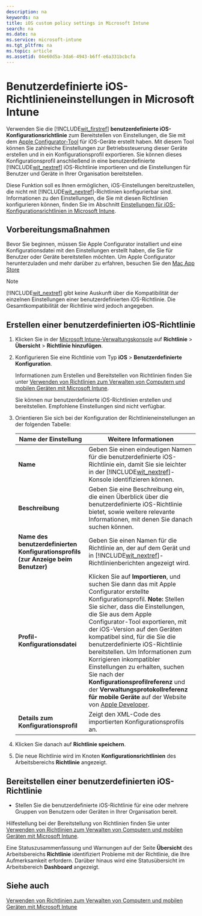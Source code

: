 ```yaml
---
description: na
keywords: na
title: iOS custom policy settings in Microsoft Intune
search: na
ms.date: na
ms.service: microsoft-intune
ms.tgt_pltfrm: na
ms.topic: article
ms.assetid: 04e60d5a-3da6-4943-b6ff-e6a331bcbcfa
---
```

# Benutzerdefinierte iOS-Richtlinieneinstellungen in Microsoft Intune
Verwenden Sie die [!INCLUDE[wit_firstref](../Token/wit_firstref_md.md)] **benutzerdefinierte iOS-Konfigurationsrichtlinie** zum Bereitstellen von Einstellungen, die Sie mit dem [Apple Configurator-Tool](https://itunes.apple.com/us/app/apple-configurator/id434433123?mt=12) für iOS-Geräte erstellt haben. Mit diesem Tool können Sie zahlreiche Einstellungen zur Betriebssteuerung dieser Geräte erstellen und in ein Konfigurationsprofil exportieren. Sie können dieses Konfigurationsprofil anschließend in eine benutzerdefinierte [!INCLUDE[wit_nextref](../Token/wit_nextref_md.md)] iOS-Richtlinie importieren und die Einstellungen für Benutzer und Geräte in Ihrer Organisation bereitstellen.

Diese Funktion soll es Ihnen ermöglichen, iOS-Einstellungen bereitzustellen, die nicht mit [!INCLUDE[wit_nextref](../Token/wit_nextref_md.md)]-Richtlinien konfigurierbar sind. Informationen zu den Einstellungen, die Sie mit diesen Richtlinien konfigurieren können, finden Sie im Abschnitt [Einstellungen für iOS-Konfigurationsrichtlinien in Microsoft Intune](../Topic/iOS_configuration_policy_settings_in_Microsoft_Intune.md).

## Vorbereitungsmaßnahmen
Bevor Sie beginnen, müssen Sie Apple Configurator installiert und eine Konfigurationsdatei mit den Einstellungen erstellt haben, die Sie für Benutzer oder Geräte bereitstellen möchten. Um Apple Configurator herunterzuladen und mehr darüber zu erfahren, besuchen Sie den [Mac App Store](https://itunes.apple.com/us/app/apple-configurator/id434433123?mt=12)

> [!NOTE]
> [!INCLUDE[wit_nextref](../Token/wit_nextref_md.md)] gibt keine Auskunft über die Kompatibilität der einzelnen Einstellungen einer benutzerdefinierten iOS-Richtlinie. Die Gesamtkompatibilität der Richtlinie wird jedoch angegeben.

## Erstellen einer benutzerdefinierten iOS-Richtlinie

1.  Klicken Sie in der [Microsoft Intune-Verwaltungskonsole](https://manage.microsoft.com) auf **Richtlinie** &gt; **Übersicht** &gt; **Richtlinie hinzufügen**.

2.  Konfigurieren Sie eine Richtlinie vom Typ **iOS** &gt; **Benutzerdefinierte Konfiguration**.

    Informationen zum Erstellen und Bereitstellen von Richtlinien finden Sie unter [Verwenden von Richtlinien zum Verwalten von Computern und mobilen Geräten mit Microsoft Intune](../Topic/Use_policies_to_manage_computers_and_mobile_devices_with_Microsoft_Intune.md).

    Sie können nur benutzerdefinierte iOS-Richtlinien erstellen und bereitstellen. Empfohlene Einstellungen sind nicht verfügbar.

3.  Orientieren Sie sich bei der Konfiguration der Richtlinieneinstellungen an der folgenden Tabelle:

    |Name der Einstellung|Weitere Informationen|
    |------------------------|-------------------------|
    |**Name**|Geben Sie einen eindeutigen Namen für die benutzerdefinierte iOS-Richtlinie ein, damit Sie sie leichter in der [!INCLUDE[wit_nextref](../Token/wit_nextref_md.md)]-Konsole identifizieren können.|
    |**Beschreibung**|Geben Sie eine Beschreibung ein, die einen Überblick über die benutzerdefinierte iOS-Richtlinie bietet, sowie weitere relevante Informationen, mit denen Sie danach suchen können.|
    |**Name des benutzerdefinierten Konfigurationsprofils (zur Anzeige beim Benutzer)**|Geben Sie einen Namen für die Richtlinie an, der auf dem Gerät und in [!INCLUDE[wit_nextref](../Token/wit_nextref_md.md)]-Richtlinienberichten angezeigt wird.|
    |**Profil-Konfigurationsdatei**|Klicken Sie auf **Importieren**, und suchen Sie dann das mit Apple Configurator erstellte Konfigurationsprofil. **Note:** Stellen Sie sicher, dass die Einstellungen, die Sie aus dem Apple Configurator-Tool exportieren, mit der iOS-Version auf den Geräten kompatibel sind, für die Sie die benutzerdefinierte iOS-Richtlinie bereitstellen. Um Informationen zum Korrigieren inkompatibler Einstellungen zu erhalten, suchen Sie nach der **Konfigurationsprofilreferenz** und der **Verwaltungsprotokollreferenz für mobile Geräte** auf der Website von [Apple Developer](https://developer.apple.com/).|
    |**Details zum Konfigurationsprofil**|Zeigt den XML-Code des importierten Konfigurationsprofils an.|

4.  Klicken Sie danach auf **Richtlinie speichern**.

5.  Die neue Richtlinie wird im Knoten **Konfigurationsrichtlinien** des Arbeitsbereichs **Richtlinie** angezeigt.

## Bereitstellen einer benutzerdefinierten iOS-Richtlinie

-   Stellen Sie die benutzerdefinierte iOS-Richtlinie für eine oder mehrere Gruppen von Benutzern oder Geräten in Ihrer Organisation bereit.

Hilfestellung bei der Bereitstellung von Richtlinien finden Sie unter [Verwenden von Richtlinien zum Verwalten von Computern und mobilen Geräten mit Microsoft Intune](../Topic/Use_policies_to_manage_computers_and_mobile_devices_with_Microsoft_Intune.md).

Eine Statuszusammenfassung und Warnungen auf der Seite **Übersicht** des Arbeitsbereichs **Richtlinie** identifiziert Probleme mit der Richtlinie, die Ihre Aufmerksamkeit erfordern. Darüber hinaus wird eine Statusübersicht im Arbeitsbereich **Dashboard** angezeigt.

## Siehe auch
[Verwenden von Richtlinien zum Verwalten von Computern und mobilen Geräten mit Microsoft Intune](../Topic/Use_policies_to_manage_computers_and_mobile_devices_with_Microsoft_Intune.md)

